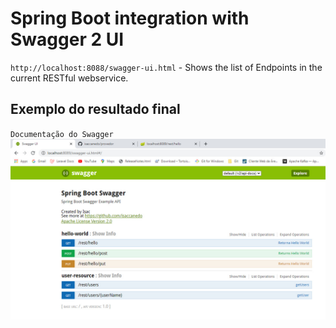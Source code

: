 # Spring Boot integration with Swagger 2 UI

`http://localhost:8088/swagger-ui.html` - Shows the list of Endpoints in the current RESTful webservice.
<br>
## Exemplo do resultado final
`Documentação do Swagger`
<br>
<img src="https://github.com/isaccanedo/spring-boot-swagger/blob/master/src/main/resources/swagger.jpg">
